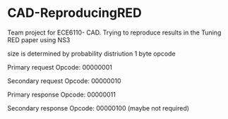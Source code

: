 # CAD-ReproducingRED
Team project for ECE6110- CAD. Trying to reproduce results in the Tuning RED paper using NS3



size is determined by probability distriution
1 byte opcode 


Primary request
Opcode: 00000001

Secondary request
Opcode: 00000010

Primary response
Opcode: 00000011

Secondary response
Opcode: 00000100 (maybe not required)

